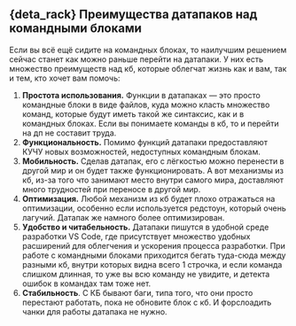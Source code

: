 ## {deta_rack} Преимущества датапаков над командными блоками
Если вы всё ещё сидите на командных блоках, то наилучшим решением сейчас станет как можно раньше перейти на датапаки. У них есть множество преимуществ над кб, которые облегчат жизнь как и вам, так и тем, кто хочет вам помочь:

1. **Простота использования.** Функции в датапаках — это просто командные блоки в виде файлов, куда можно класть множество команд, которые будут иметь такой же синтаксис, как и в командных блоках. Если вы понимаете команды в кб, то и перейти на дп не составит труда.
2. **Функциональность.** Помимо функций датапаки предоставляют КУЧУ новых возможностей, недоступных командным блокам.
3. **Мобильность.** Сделав датапак, его с лёгкостью можно перенести в другой мир и он будет также функционировать. А вот механизмы из кб, из-за того что занимают место внутри самого мира, доставляют много трудностей при переносе в другой мир. 
4. **Оптимизация.** Любой механизм из кб будет плохо отражаться на оптимизации, особенно если используется редстоун, который очень лагучий. Датапак же намного более оптимизирован.
5. **Удобство и читабельность.** Датапаки пишутся в удобной среде разработки VS Code, где присутствует множество удобных расширений для облегчения и ускорения процесса разработки. При работе с командными блоками приходится бегать туда-сюда между разными кб, внутри которых видна всего 1 строчка, и если команда слишком длинная, то уже вы всю команду не увидите, и детекта ошибок в командах там тоже нет.
6. **Стабильность**. С КБ бывают баги, типа того, что они просто перестают работать, пока не обновите блок с кб. И форслоадить чанки для работы датапака не нужно.